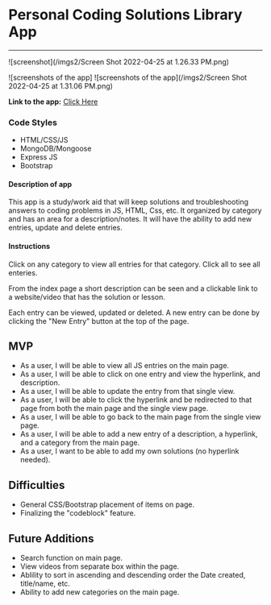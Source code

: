 # Personal Coding Solutions Library App
----------------

![screenshot](/imgs2/Screen Shot 2022-04-25 at 1.26.33 PM.png)

![screenshots of the app] 
![screenshots of the app](/imgs2/Screen Shot 2022-04-25 at 1.31.06 PM.png)

**Link to the app:** [Click Here]()

### Code Styles
- HTML/CSS/JS
- MongoDB/Mongoose
- Express JS
- Bootstrap

#### Description of app
This app is a study/work aid that will keep solutions and troubleshooting answers to coding problems in JS, HTML, Css, etc. It organized by category and has an area for a description/notes. It will have the ability to add new entries, update and delete entries.

#### Instructions
Click on any category to view all entries for that category. Click all to see all enteries.

From the index page a short description can be seen and a clickable link to a website/video that has the solution or lesson.

Each entry can be viewed, updated or deleted.  A new entry can be done by clicking the "New Entry" button at the top of the page.

## MVP
- As a user, I will be able to view all JS entries on the main page.
- As a user, I will be able to click on one entry and view the hyperlink, and description.
- As a user, I will be able to update the entry from that single view.
- As a user, I will be able to click the hyperlink and be redirected to that page from both the main page and the single view page.
- As a user, I will be able to go back to the main page from the single view page.
- As a user, I will be able to add a new entry of a description, a hyperlink, and a category from the main page.
- As a user, I want to be able to add my own solutions (no hyperlink needed).

## Difficulties
- General CSS/Bootstrap placement of items on page.
- Finalizing the "codeblock" feature.

## Future Additions
- Search function on main page.
- View videos from separate box within the page.
- Ablility to sort in ascending and descending order the Date created, title/name, etc.
- Ability to add new categories on the main page.
